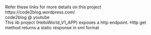 
<br>
	Refer these links for more details on this project <br>
		https://code2blog.wordpress.com/  <br>
		code2blog @ youtube
<br>
This iib project (HelloWorld_V1_APP) exposes a http endpoint. Http get method returns a static response in xml format  <br>

